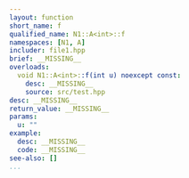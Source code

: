 ```yaml
---
layout: function
short_name: f
qualified_name: N1::A<int>::f
namespaces: [N1, A]
includer: file1.hpp
brief: __MISSING__
overloads:
  void N1::A<int>::f(int u) noexcept const:
    desc: __MISSING__
    source: src/test.hpp
desc: __MISSING__
return_value: __MISSING__
params:
  u: ""
example:
  desc: __MISSING__
  code: __MISSING__
see-also: []
...
```


